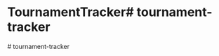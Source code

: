 # TournamentTracker#   t o u r n a m e n t - t r a c k e r  
 #   t o u r n a m e n t - t r a c k e r  
 